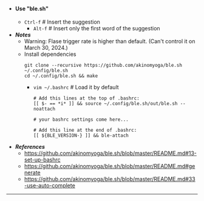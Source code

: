 - #### Use "ble.sh" 
    - `Ctrl-f` # Insert the suggestion
        - `Alt-f` # Insert only the first word of the suggestion
- ***Notes***
    - Warning: Flase trigger rate is higher than default. (Can't control it on March 30, 2024.)
    - Install dependencies
      ```
      git clone --recursive https://github.com/akinomyoga/ble.sh ~/.config/ble.sh
      cd ~/.config/ble.sh && make
      ```
        - `vim ~/.bashrc` # Load it by default
          ```
          # Add this lines at the top of .bashrc:
          [[ $- == *i* ]] && source ~/.config/ble.sh/out/ble.sh --noattach
          
          # your bashrc settings come here...
          
          # Add this line at the end of .bashrc:
          [[ ${BLE_VERSION-} ]] && ble-attach
          ```
- ***References***
    - https://github.com/akinomyoga/ble.sh/blob/master/README.md#13-set-up-bashrc
    - https://github.com/akinomyoga/ble.sh/blob/master/README.md#generate
    - https://github.com/akinomyoga/ble.sh/blob/master/README.md#33-use-auto-complete
- ---
